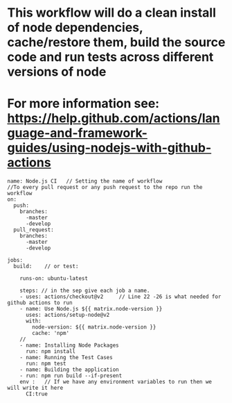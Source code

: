 # This workflow will do a clean install  of node dependencies, cache/restore them, build the source code and run tests across different versions of node
# For more information see: https://help.github.com/actions/language-and-framework-guides/using-nodejs-with-github-actions
```
name: Node.js CI   // Setting the name of workflow
//To every pull request or any push request to the repo run the workflow 
on:
  push:
    branches:
      -master
      -develop
  pull_request:
    branches:
      -master
      -develop

jobs:
  build:    // or test:

    runs-on: ubuntu-latest

    steps: // in the sep give each job a name.
    - uses: actions/checkout@v2     // Line 22 -26 is what needed for github actions to run
    - name: Use Node.js ${{ matrix.node-version }}
      uses: actions/setup-node@v2
      with:
        node-version: ${{ matrix.node-version }}
        cache: 'npm'
    //
    - name: Installing Node Packages
      run: npm install 
    - name: Running the Test Cases
      run: npm test
    - name: Building the application
    - run: npm run build --if-present
    env :   // If we have any environment variables to run then we will write it here
      CI:true
 ```
